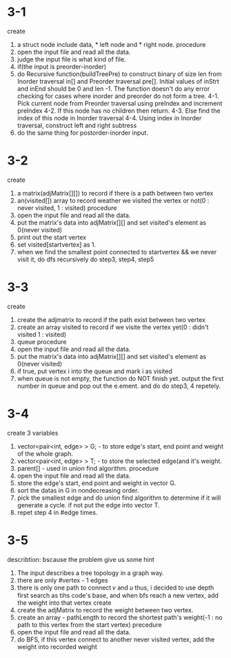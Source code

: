 # 3-1
create
1. a struct node include data, * left node and * right node.
procedure
1. open the input file and read all the data.
2. judge the input file is what kind of file.
3. if(the input is preorder-inorder)
4. do Recursive function(buildTreePre) to construct binary of size len from Inorder traversal in[] and Preorder traversal pre[]. Initial values of inStrt and inEnd should be 0 and len -1. The function doesn't do any error checking for cases where inorder and preorder do not form a tree.
4-1. Pick current node from Preorder traversal using preIndex and increment preIndex
4-2. If this node has no children then return.
4-3. Else find the index of this node in Inorder traversal
4-4. Using index in Inorder traversal, construct left and right subtress
5. do the same thing for postorder-inorder input.
# 3-2
create
1. a matrix(adjMatrix[][]) to record if there is a path between two vertex
2. an(visited[]) array to record weather we visited the vertex or not(0 : never visited, 1 : visited)
procedure
1.  open the input file and read all the data.
2.  put the matrix's data into adjMatrix[][] and set visited's element as 0(never visited)
3.  print out the start vertex
4.  set visited[startvertex] as 1.
5.  when we find the smallest point connected to startvertex && we never visit it, do dfs recursively do step3, step4, step5
# 3-3
create
1. create the adjmatrix to record if the path exist between two vertex
2. create an array visited to record if we visite the vertex yet(0 : didn't visited 1 : visited)
3. queue
procedure
1. open the input file and read all the data.
2. put the matrix's data into adjMatrix[][] and set visited's element as 0(never visited)
3. if true, put vertex i into the queue and mark i as visited
4. when queue is not empty, the function do NOT finish yet. output the first number in queue and pop out the e.ement. and do do step3, 4 repetely.
# 3-4
create 3 variables
1. vector<pair<int, edge> > G; - to store edge's start, end point and weight of the whole graph.
2. vector<pair<int, edge> > T; - to store the selected edge(and it's weight.
3. parent[] - used in union find algorithm.
procedure
1. open the input file and read all the data.
2. store the edge's start, end point and weight in vector G.
3. sort the datas in G in nondecreasing order.
4. pick the smallest edge and do union find algorithm to determine if it will generate a cycle. if not put the edge into vector T.
5. repet step 4 in #edge times.
# 3-5
describtion:
bscause the problem give us some hint
1. The input describes a tree topology in a graph way. 
2. there are only #vertex - 1 edges
3. there is only one path to connect  𝑣  and  𝑢
thus, i decided to use depth first search as tihs code's base, and when bfs reach a new vertex, add the weight into that vertex
create
1. create the adjMatrix to record the weight between two vertex.
2. create an array - pathLength to record the shortest path's weight(-1 : no path to this vertex from the start vertex)
precedure
1. open the input file and read all the data.
2. do BFS, if this vertex connect to another never visited vertex, add the weight into recorded weight
